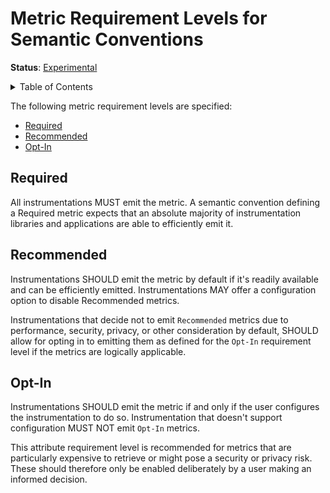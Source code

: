# Metric Requirement Levels for Semantic Conventions

**Status**: [Experimental](../document-status.md)

<details>
<summary>Table of Contents</summary>

<!-- toc -->

- [Required](#required)
- [Recommended](#recommended)
- [Opt-In](#opt-in)

<!-- tocstop -->

</details>

The following metric requirement levels are specified:

- [Required](#required)
- [Recommended](#recommended)
- [Opt-In](#opt-in)

## Required

All instrumentations MUST emit the metric.
A semantic convention defining a Required metric expects that an absolute majority of instrumentation libraries and applications are able to efficiently emit it.

## Recommended

Instrumentations SHOULD emit the metric by default if it's readily available and can be efficiently emitted. Instrumentations MAY offer a configuration option to disable Recommended metrics.

Instrumentations that decide not to emit `Recommended` metrics due to performance, security, privacy, or other consideration by default, SHOULD allow for opting in to emitting them as defined for the `Opt-In` requirement level if the metrics are logically applicable.

## Opt-In

Instrumentations SHOULD emit the metric if and only if the user configures the instrumentation to do so.
Instrumentation that doesn't support configuration MUST NOT emit `Opt-In` metrics.

This attribute requirement level is recommended for metrics that are particularly expensive to retrieve or might pose a security or privacy risk. These should therefore only be enabled deliberately by a user making an informed decision.
